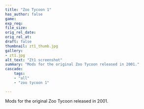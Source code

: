 ```yaml
---
title: "Zoo Tycoon 1"
has_author: false
game:
exp_req: 
file_size: 
orig_rel_date:
orig_rel_at:
draft: false
thumbnail: zt1_thumb.jpg
gallery:
- zt1.jpg
alt_text: "Zt1 screenshot"
summary: "Mods for the original Zoo Tycoon released in 2001."
cascade:
    tags: 
    - "all"
    - "zoo tycoon 1"

---
```


Mods for the original Zoo Tycoon released in 2001.